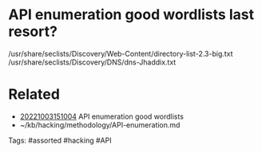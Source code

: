 # API enumeration good wordlists last resort?
/usr/share/seclists/Discovery/Web-Content/directory-list-2.3-big.txt
/usr/share/seclists/Discovery/DNS/dns-Jhaddix.txt

# Related
- [20221003151004](/zet/20221003151004/README.md) API enumeration good wordlists
- ~/kb/hacking/methodology/API-enumeration.md

Tags:
    #assorted #hacking #API
